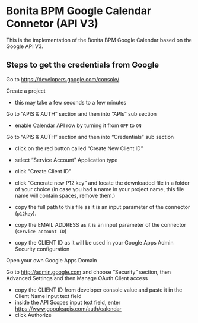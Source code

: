 Bonita BPM Google Calendar Connetor (API V3)
================================

This is the implementation of the Bonita BPM Google Calendar based on the Google API V3.

Steps to get the credentials from Google
-------------------------

Go to https://developers.google.com/console/

Create a project
   - this may take a few seconds to a few minutes

Go to “APIS & AUTH” section and then into “APIs” sub section
   - enable Calendar API row by turning it from `OFF` to `ON`

Go to “APIS & AUTH” section and then into “Credentials” sub section

   - click on the red button called “Create New Client ID”
   - select “Service Account” Application type
   - click "Create Client ID"
   - click “Generate new P12 key” and locate the downloaded file in a folder of your choice (in case you had a name in your project name, this file name will contain spaces, remove them.)

   - copy the full path to this file as it is an input parameter of the connector (`p12key`).
   - copy the EMAIL  ADDRESS as it is an input parameter of the connector (`service account ID`)
   - copy the CLIENT ID as it will be used in your Google Apps Admin Security configuration

Open your own Google Apps Domain

Go to http://admin.google.com and choose “Security” section, then Advanced Settings and then Manage OAuth Client access

   - copy the CLIENT ID from developer console value and paste it in the Client Name input text field
   - inside the API Scopes input text field, enter https://www.googleapis.com/auth/calendar
   - click Authorize
